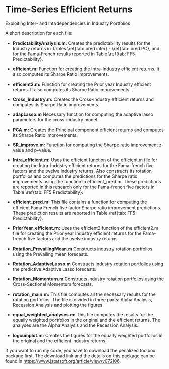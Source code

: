 # Time-Series Efficient Returns
Exploiting Inter- and Intadependencies in Industry Portfolios

A short description for each file:

* **PredictabilityAnalysis.m:**
Creates the predictability results for the Industry returns in Tables \ref{tab: pred inter} - \ref{tab: pred PC}, and for the Fama-French results reported in Table \ref{tab: FF5 Predictability}.

* **efficient.m:**
Function for creating the Intra-Industry efficient returns. It also computes its Sharpe Ratio improvements.

* **efficient2.m:**
Function for creating the Prior year Industry efficient returns. It also computes its Sharpe Ratio improvements.

* **Cross\_Industry.m:**
Creates the Cross-Industry efficient returns and computes its Sharpe Ratio improvements.

* **adapLasso.m**
Necessary function for computing the adaptive lasso parameters for the cross-industry model.

* **PCA.m:**
Creates the Principal component efficient returns and computes its Sharpe Ratio improvements.

* **SR\_improve.m:**
Function for computing the Sharpe ratio improvement z-value and p-value.

* **Intra\_efficient.m:**
Uses the efficient function of the efficient.m file for creating the Intra-Industry efficient returns for the Fama-french five factors and the twelve industry returns. Also constructs its rotation portfolios and computes the predictions for the Sharpe ratio improvements using the function in efficient\_pred.m. These predictions are reported in this research only for the Fama-french five factors in Table \ref{tab: FF5 Predictability}.

* **efficient\_pred.m:**
This file contains a function for computing the efficient Fama French five factor Sharpe ratio improvement predictions. These prediction results are reported in Table \ref{tab: FF5 Predictability}.

* **PriorYear\_efficient.m:**
Uses the efficient2 function of the efficient2.m file for creating the Prior year Industry efficient returns for the Fama-french five factors and the twelve industry returns.

* **Rotation\_PrevailingMean.m**
Constructs industry rotation portfolios using the Prevailing mean forecasts.

* **Rotation\_AdaptiveLasso.m**
Constructs industry rotation portfolios using the predictive Adaptive Lasso forecasts.

* **Rotation\_Momentum.m**
Constructs industry rotation portfolios using the Cross-Sectional Momentum forecasts.

* **rotation\_main.m:**
This file computes all the necessary results for the rotation portfolios. The file is divided in three parts: Alpha Analysis, Recession Analysis and plotting the figures.

* **equal\_weighted\_analyses.m:**
This file computes the results for the equally weighted portfolios in the original and the efficient returns. The analyses are the Alpha Analysis and the Recession Analysis.

* **logcumplot.m:**
Creates the figures for the equally weighted portfolios in the original and the efficient industry returns.
  
If you want to run my code, you have to download the penalized toolbox package first. The download link and the details on this package can be found in https://www.jstatsoft.org/article/view/v072i06. 
